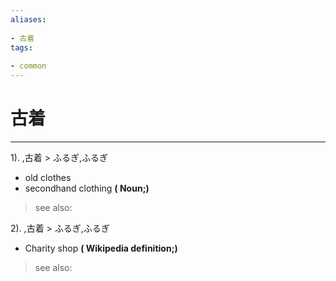 ```yaml
---
aliases:
    
- 古着
tags:
    
- common
---
```


# 古着
---
1).
,古着 > ふるぎ,ふるぎ

- old clothes
- secondhand clothing
**( Noun;)**
> see also: 
            
2).
,古着 > ふるぎ,ふるぎ

- Charity shop
**( Wikipedia definition;)**
> see also: 
            